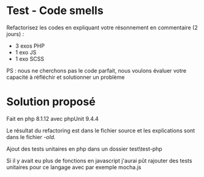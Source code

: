 # Test - Code smells
Refactorisez les codes en expliquant votre résonnement en commentaire (2 jours) :

- 3 exos PHP
- 1 exo JS
- 1 exo SCSS

PS : nous ne cherchons pas le code parfait, nous voulons évaluer votre capacité à réfléchir et solutionner un problème


# Solution proposé
Fait en php 8.1.12 avec phpUnit 9.4.4

Le résultat du refactoring est dans le fichier source et les explications sont dans le fichier *-old.*

Ajout des tests unitaires en php dans un dossier test\test-php

Si il y avait eu plus de fonctions en javascript j'aurai pût rajouter des tests unitaires pour ce langage avec
par exemple mocha.js